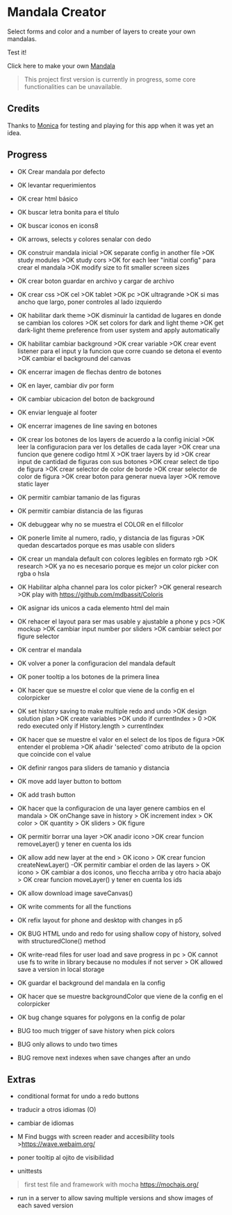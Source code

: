 # Mandala Creator

Select forms and color and a number of layers to create your own mandalas.

Test it!

Click here to make your own [Mandala](https://naveduran.github.io/mandala_creator/)
> This project first version is currently in progress, some core functionalities can be unavailable.

## Credits

Thanks to [Monica](https://www.linkedin.com/in/monica-vera-duran-91b46b278/) for testing and playing for this app when it was yet an idea.

## Progress

- OK Crear mandala por defecto
- OK levantar requerimientos
- OK crear html básico
- OK buscar letra bonita para el título
- OK buscar iconos en icons8
- OK arrows, selects y colores senalar con dedo
- OK construir mandala inicial
      >OK separate config in another file
      >OK study modules
      >OK study cors
      >OK for each leer "initial config" para crear el mandala
      >OK modify size to fit smaller screen sizes
- OK crear boton guardar en archivo y cargar de archivo
- OK crear css
      >OK cel
      >OK tablet
      >OK pc
      >OK ultragrande
      >OK si mas ancho que largo, poner controles al lado izquierdo
- OK habilitar dark theme
      >OK disminuir la cantidad de lugares en donde se cambian los colores
      >OK set colors for dark and light theme
      >OK get dark-light theme preference from user system and apply automatically
- OK habilitar cambiar background
      >OK crear variable
      >OK crear event listener para el input y la funcion que corre cuando se detona el evento
      >OK cambiar el background del canvas
- OK encerrar imagen de flechas dentro de botones
- OK en layer, cambiar div por form
- OK cambiar ubicacion del boton de background
- OK enviar lenguaje al footer
- OK encerrar imagenes de line saving en botones
- OK crear los botones de los layers de acuerdo a la config inicial
      >OK leer la configuracion para ver los detalles de cada layer
      >OK crear una funcion que genere codigo html X
      >OK traer layers by id
      >OK crear input de cantidad de figuras con sus botones
      >OK crear select de tipo de figura
      >OK crear selector de color de borde
      >OK crear selector de color de figura
      >OK crear boton para generar nueva layer
      >OK remove static layer
- OK permitir cambiar tamanio de las figuras
- OK permitir cambiar distancia de las figuras
- OK debuggear why no se muestra el COLOR en el fillcolor
- OK ponerle limite al numero, radio, y distancia de las figuras
      >OK quedan descartados porque es mas usable con sliders
- OK crear un mandala default con colores legibles en formato rgb
      >OK research
      >OK ya no es necesario porque es mejor un color picker con rgba o hsla
- OK Habilitar alpha channel para los color picker?
      >OK general research
      >OK play with https://github.com/mdbassit/Coloris
- OK asignar ids unicos a cada elemento html del main
- OK rehacer el layout para ser mas usable y ajustable a phone y pcs
      >OK mockup
      >OK cambiar input number por sliders
      >OK cambiar select por figure selector
- OK centrar el mandala
- OK volver a poner la configuracion del mandala default
- OK poner tooltip a los botones de la primera linea
- OK hacer que se muestre el color que viene de la config en el colorpicker
- OK set history saving to make multiple redo and undo
      >OK design solution plan
      >OK create variables
      >OK undo if currentIndex > 0
      >OK redo executed only if History.length > currentIndex
- OK hacer que se muestre el valor en el select de los tipos de figura
      >OK entender el problema
      >OK añadir 'selected' como atributo de la opcion que coincide con el value
- OK definir rangos para sliders de tamanio y distancia
- OK move add layer button to bottom
- OK add trash button
- OK hacer que la configuracion de una layer genere cambios en el mandala
      > OK onChange save in history
      > OK increment index
      > OK color
      > OK quantity
      > OK sliders
      > OK figure
- OK permitir borrar una layer
      >OK anadir icono
      >OK crear funcion removeLayer() y tener en cuenta los ids
- OK allow add new layer at the end
      > OK icono
      > OK crear funcion createNewLayer()
-OK permitir cambiar el orden de las layers
      > OK icono
      > OK cambiar a dos iconos, uno fleccha arriba y otro hacia abajo
      > OK crear funcion moveLayer() y tener en cuenta los ids
- OK allow download image saveCanvas()
- OK write comments for all the functions
- OK refix layout for phone and desktop with changes in p5
- OK BUG HTML undo and redo for using shallow copy of history, solved with structuredClone() method
- OK write-read files for user load and save progress in pc
      > OK cannot use fs to write in library because no modules if not server 
      > OK allowed save a version in local storage
- OK guardar el background del mandala en la config
- OK hacer que se muestre backgroundColor que viene de la config en el colorpicker
- OK bug change squares for polygons en la config de polar

- BUG too much trigger of save history when pick colors

- BUG only allows to undo two times
- BUG remove next indexes when save changes after an undo

## Extras

- conditional format for undo a redo buttons
- traducir a otros idiomas (O)
- cambiar de idiomas
- M Find buggs with screen reader and accesibility tools
      >https://wave.webaim.org/

- poner tooltip al ojito de visibilidad
- unittests
> first test file and framework with mocha
> https://mochajs.org/
- run in a server to allow saving multiple versions and show images of each saved version